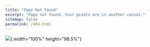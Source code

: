```yaml
---
title: "Page Not Found"
excerpt: "Page not found. Your pixels are in another canvas."
sitemap: false
permalink: /404.html
---
```


![](https://coinpan.com/files/attach/images/917052/068/987/118/ca593c73446e9c1640f31e239546d58c.png){:width="100%" height="98.5%"}